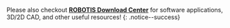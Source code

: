 
Please also checkout **[ROBOTIS Download Center](http://en.robotis.com/service/downloadpage.php?ca_id=70)** for software applications, 3D/2D CAD, and other useful resources!
{: .notice--success}
